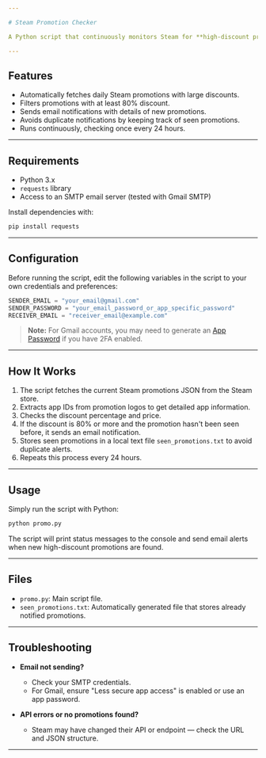 ```yaml
---

# Steam Promotion Checker

A Python script that continuously monitors Steam for **high-discount promotions (80% or more)** and notifies you via email when new deals appear.

---
```


## Features

* Automatically fetches daily Steam promotions with large discounts.
* Filters promotions with at least 80% discount.
* Sends email notifications with details of new promotions.
* Avoids duplicate notifications by keeping track of seen promotions.
* Runs continuously, checking once every 24 hours.

---

## Requirements

* Python 3.x
* `requests` library
* Access to an SMTP email server (tested with Gmail SMTP)

Install dependencies with:

```bash
pip install requests
```

---

## Configuration

Before running the script, edit the following variables in the script to your own credentials and preferences:

```python
SENDER_EMAIL = "your_email@gmail.com"
SENDER_PASSWORD = "your_email_password_or_app_specific_password"
RECEIVER_EMAIL = "receiver_email@example.com"
```

> **Note:** For Gmail accounts, you may need to generate an [App Password](https://support.google.com/accounts/answer/185833) if you have 2FA enabled.

---

## How It Works

1. The script fetches the current Steam promotions JSON from the Steam store.
2. Extracts app IDs from promotion logos to get detailed app information.
3. Checks the discount percentage and price.
4. If the discount is 80% or more and the promotion hasn't been seen before, it sends an email notification.
5. Stores seen promotions in a local text file `seen_promotions.txt` to avoid duplicate alerts.
6. Repeats this process every 24 hours.

---

## Usage

Simply run the script with Python:

```bash
python promo.py
```

The script will print status messages to the console and send email alerts when new high-discount promotions are found.

---

## Files

* `promo.py`: Main script file.
* `seen_promotions.txt`: Automatically generated file that stores already notified promotions.

---

## Troubleshooting

* **Email not sending?**

  * Check your SMTP credentials.
  * For Gmail, ensure "Less secure app access" is enabled or use an app password.
* **API errors or no promotions found?**

  * Steam may have changed their API or endpoint — check the URL and JSON structure.

---

